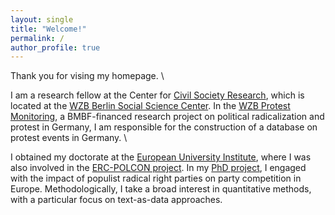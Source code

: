 ```yaml
---
layout: single
title: "Welcome!"
permalink: /
author_profile: true
---
```


Thank you for vising my homepage. \


I am a research fellow at the Center for [Civil Society Research](https://www.wzb.eu/en/research/trans-sectoral-research/center-for-civil-society-research), which is located at the [WZB Berlin Social Science Center](https://www.wzb.eu/en). In the [WZB Protest Monitoring](https://www.wzb.eu/en/research/trans-sectoral-research/center-for-civil-society-research/projects/politischer-protest-und-radikalisierung-protest-monitoring), a BMBF-financed research project on political radicalization and protest in Germany, I am responsible for the construction of a database on protest events in Germany. \

I obtained my doctorate at the [European University Institute](https://www.eui.eu/), where I was also involved in the [ERC-POLCON project](https://www.eui.eu/projects/polcon). In my [PhD project](https://cadmus.eui.eu/handle/1814/67650), I engaged with the impact of populist radical right parties on party competition in Europe. Methodologically, I take a broad interest in quantitative methods, with a particular focus on text-as-data approaches.




